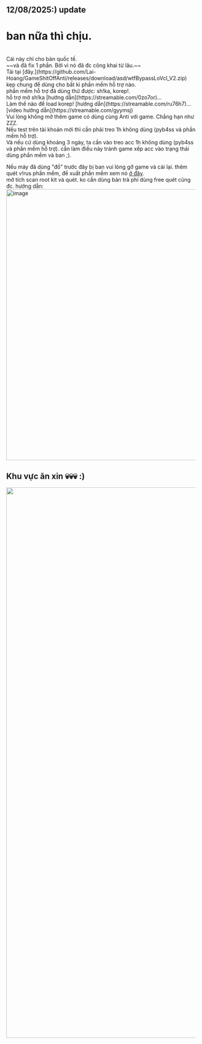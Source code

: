 ## 12/08/2025:) update
# ban nữa thì chịu.
<br>
Cái này chỉ cho bản quốc tế.
<br>
~~và đã fix 1 phần. Bởi vì nó đã đc công khai từ lâu.~~
<br>
Tải tại [đây.](https://github.com/Lai-Hoang/GameShitOffAnti/releases/download/asd/wtfBypassLoVcl_V2.zip)
<br>
kẹp chung để dùng cho bất kì phần mềm hỗ trợ nào.
<br>
phần mềm hỗ trợ đã dùng thử được: sh!ka, korep!.
<br>
hỗ trợ mở sh!ka [hướng dẫn](https://streamable.com/0zo7or)...
<br>
Làm thế nào để load korep! [hướng dẫn](https://streamable.com/ru76h7)...
<br>
[video hướng dẫn](https://streamable.com/gyymsj)
<br>
Vui lòng không mở thêm game có dùng cùng Anti với game. Chẳng hạn như ZZZ.
<br>
Nếu test trên tài khoản mới thì cần phải treo 1h không dùng (pyb4ss và phần mềm hỗ trợ).
<br>
Và nếu cứ dùng khoảng 3 ngày, ta cần vào treo acc 1h không dùng (pyb4ss và phần mềm hỗ trợ). cần làm điều này tránh game xếp acc vào trạng thái dùng phần mềm và ban ;).
<br>

Nếu máy đã dùng "đồ" trước đây bị ban vui lòng gỡ game và cài lại. thêm quét v!rus phần mềm, đề xuất phần mềm xem nó [ở đây](https://www.malwarebytes.com/). 
<br>
mở tích scan root kit và quét. ko cần dùng bản trả phí dùng free quét cũng đc.
hướng dẫn:
<img width="1889" height="718" alt="image" src="https://github.com/user-attachments/assets/6b984e7d-1178-4969-8b4b-c3a2f92cb572" />

## Khu vực ăn xin 💀💀💀 :)
<p align="center">
  <img src="https://github.com/user-attachments/assets/82c42a37-e5d5-4b52-bc1f-27348a734a8e" width="724" height="1459">
</p>
